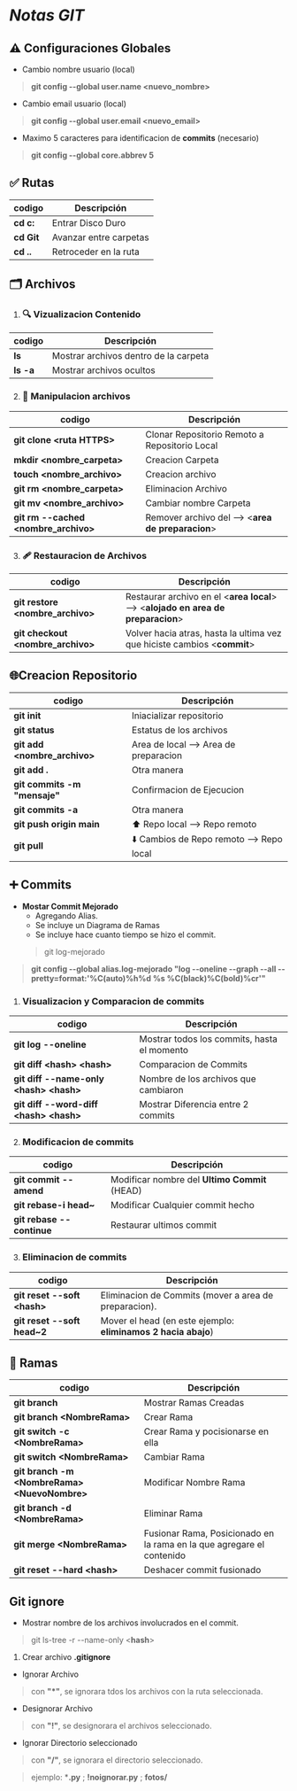 # *Notas GIT* 

## ⚠️ **Configuraciones Globales**
- Cambio nombre usuario (local)
> **git config --global user.name <**nuevo_nombre**>**
- Cambio email usuario (local)
> **git config --global user.email <**nuevo_email**>**
- Maximo 5 caracteres para identificacion de **commits** (necesario)
> **git config --global core.abbrev 5**



## ✅ **Rutas**
|   codigo       | Descripción               
|------------|---------------------------|
| **cd c:**   | Entrar Disco Duro             
| **cd Git** | Avanzar entre carpetas                  
| **cd ..**     | Retroceder en la ruta|    

## 🗂️ **Archivos**

1. ### 🔍 **Vizualizacion Contenido**

|   codigo       | Descripción               
|------------|---------------------------|
| **ls**    | Mostrar archivos dentro de la carpeta |
| **ls -a** | Mostrar archivos ocultos| 

2. ### 🔗 **Manipulacion archivos**

|   codigo       | Descripción               
|------------|---------------------------|
| **git clone <**ruta HTTPS**>**    | Clonar Repositorio Remoto a Repositorio Local |
| **mkdir <nombre_carpeta>**|Creacion Carpeta|
| **touch <nombre_archivo>**|Creacion archivo|
| **git rm <nombre_carpeta>**|Eliminacion Archivo|
| **git mv  <nombre_archivo>**|Cambiar nombre Carpeta|
| **git rm --cached <nombre_archivo>**|Remover archivo del --> <**area de preparacion**>|


3. ### 🩹 **Restauracion de Archivos**

|   codigo       | Descripción               
|------------|---------------------------|
| **git restore <nombre_archivo>**    | Restaurar archivo en el <**area local**> --> <**alojado en area de preparacion**> |
| **git checkout <nombre_archivo>**|Volver hacia atras, hasta la ultima vez que hiciste cambios <**commit**>|




## 🌐**Creacion Repositorio**

| codigo       | Descripción               | 
|------------|---------------------------|
| **git init**   | Iniacializar repositorio       
| **git status** | Estatus de los archivos                  
| **git add <nombre_archivo>**     | Area de local --> Area de preparacion|    
| **git add .**     | Otra manera|    
| **git commits -m "mensaje"**     | Confirmacion de Ejecucion|   
| **git commits -a**     | Otra manera|   
| **git push origin main**     | ⬆️ Repo local --> Repo remoto|    
| **git pull**     | ⬇️ Cambios de Repo remoto --> Repo local|    



## ➕ **Commits**

- **Mostar Commit Mejorado**
    - Agregando Alias.
    - Se incluye un Diagrama de Ramas
    - Se incluye hace cuanto tiempo se hizo el commit.
    > git log-mejorado
>  **git config --global alias.log-mejorado "log --oneline --graph --all --pretty=format:'%C(auto)%h%d %s %C(black)%C(bold)%cr'"**

1. ### **Visualizacion y Comparacion de commits**

| codigo       | Descripción               | 
|------------|---------------------------|
| **git log --oneline**   | Mostrar todos los commits, hasta el momento
| **git diff <**hash**> <**hash**>**   | Comparacion de Commits
| **git diff --name-only <**hash**> <**hash**>**   | Nombre de los archivos que cambiaron
| **git diff --word-diff <**hash**> <**hash**>**   | Mostrar Diferencia entre 2 commits


2. ### **Modificacion de commits**

| codigo       | Descripción               | 
|------------|---------------------------|
| **git commit --amend**   | Modificar nombre del **Ultimo Commit** (HEAD)
| **git rebase-i head~**    |      Modificar Cualquier commit hecho          |
| **git rebase --continue**   |     Restaurar ultimos commit           |



3. ### **Eliminacion de commits**
| codigo       | Descripción               | 
|------------|---------------------------|
| **git reset --soft <**hash**>**   |Eliminacion de Commits (mover a area de preparacion).
| **git reset --soft head~2**        |Mover el head (en este ejemplo: **eliminamos 2 hacia abajo**)            |


## 🌿 **Ramas**

|   codigo       | Descripción               | 
|------------|---------------------------|
| **git branch**   | Mostrar Ramas Creadas 
| **git branch <**NombreRama**>**   | Crear Rama 
| **git switch -c <**NombreRama**>**   | Crear Rama y pocisionarse en ella 
| **git switch <**NombreRama**>**   | Cambiar Rama 
| **git branch -m <**NombreRama**> <**NuevoNombre**>**   |  Modificar Nombre Rama 
| **git branch -d <**NombreRama**>**   | Eliminar Rama 
| **git merge <**NombreRama**>**   | Fusionar Rama, Posicionado en la rama en la que agregare el contenido
| **git reset --hard <**hash**>**   | Deshacer commit fusionado


## **Git ignore**

- Mostrar nombre de los archivos involucrados en el commit.
> git ls-tree -r --name-only <**hash**>

1. Crear archivo **.gitignore**
- Ignorar Archivo
> con **"*"**, se ignorara tdos los archivos con la ruta seleccionada.
- Designorar Archivo
> con **"!"**, se designorara el archivos seleccionado.
- Ignorar Directorio seleccionado
> con **"/"**, se ignorara el directorio seleccionado.

> ejemplo: ***.py**  ;  **!noignorar.py**  ;  **fotos/**


